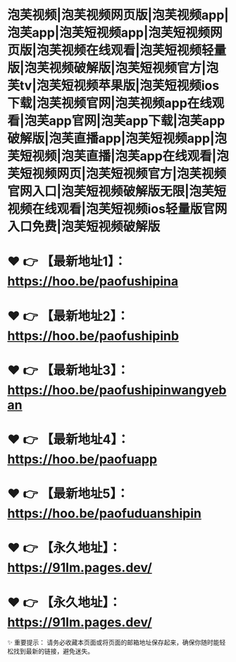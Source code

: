 # 泡芙视频|泡芙视频网页版|泡芙视频app|泡芙app|泡芙短视频app|泡芙短视频网页版|泡芙视频在线观看|泡芙短视频轻量版|泡芙视频破解版|泡芙短视频官方|泡芙tv|泡芙短视频苹果版|泡芙短视频ios下载|泡芙视频官网|泡芙视频app在线观看|泡芙app官网|泡芙app下载|泡芙app破解版|泡芙直播app|泡芙短视频app|泡芙短视频|泡芙直播|泡芙app在线观看|泡芙短视频网页|泡芙短视频官方|泡芙视频官网入口|泡芙短视频破解版无限|泡芙短视频在线观看|泡芙短视频ios轻量版官网入口免费|泡芙短视频破解版

# ❤️ 👉 【最新地址1】：https://hoo.be/paofushipina

# ❤️ 👉 【最新地址2】：https://hoo.be/paofushipinb

# ❤️ 👉 【最新地址3】：https://hoo.be/paofushipinwangyeban

# ❤️ 👉 【最新地址4】：https://hoo.be/paofuapp

# ❤️ 👉 【最新地址5】：https://hoo.be/paofuduanshipin

# ❤️ 👉 【永久地址】：	https://91lm.pages.dev/

# ❤️ 👉 【永久地址】：	https://91lm.pages.dev/


✨ 重要提示： 请务必收藏本页面或将页面的邮箱地址保存起来，确保你随时能轻松找到最新的链接，避免迷失。
